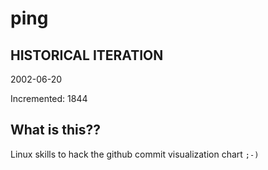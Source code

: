 # ping

## HISTORICAL ITERATION
2002-06-20

Incremented: 1844

## What is this?? 
Linux skills to hack the github commit visualization chart `;-)`
